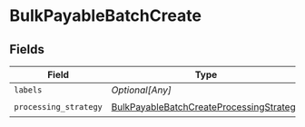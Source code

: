 # BulkPayableBatchCreate


## Fields

| Field                                                                                                       | Type                                                                                                        | Required                                                                                                    | Description                                                                                                 |
| ----------------------------------------------------------------------------------------------------------- | ----------------------------------------------------------------------------------------------------------- | ----------------------------------------------------------------------------------------------------------- | ----------------------------------------------------------------------------------------------------------- |
| `labels`                                                                                                    | *Optional[Any]*                                                                                             | :heavy_minus_sign:                                                                                          | N/A                                                                                                         |
| `processing_strategy`                                                                                       | [BulkPayableBatchCreateProcessingStrategy](../../models/shared/bulkpayablebatchcreateprocessingstrategy.md) | :heavy_check_mark:                                                                                          | N/A                                                                                                         |